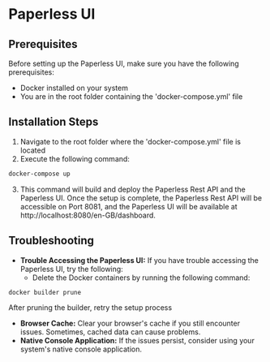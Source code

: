 # Paperless UI

## Prerequisites
Before setting up the Paperless UI, make sure you have the following prerequisites:
- Docker installed on your system
- You are in the root folder containing the 'docker-compose.yml' file

## Installation Steps
1. Navigate to the root folder where the 'docker-compose.yml' file is located
2. Execute the following command:
``` bash
docker-compose up
```
3. This command will build and deploy the Paperless Rest API and the Paperless UI. Once the setup is complete, the Paperless Rest API will be accessible on Port 8081, and the Paperless UI will be available at http://localhost:8080/en-GB/dashboard.

## Troubleshooting
- **Trouble Accessing the Paperless UI:** If you have trouble accessing the Paperless UI, try the following:
    - Delete the Docker containers by running the following command:
``` bash 
docker builder prune
```
After pruning the builder, retry the setup process

- **Browser Cache:** Clear your browser's cache if you still encounter issues. Sometimes, cached data can cause problems.
- **Native Console Application:** If the issues persist, consider using your system's native console application.